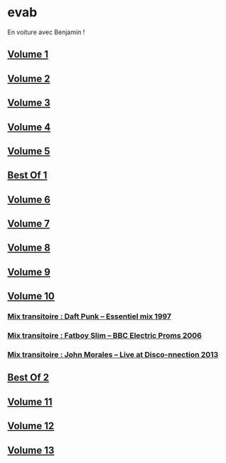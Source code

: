 # evab
En voiture avec Benjamin !

## [Volume 1](evab_vol-1.md)

## [Volume 2](evab_vol-2.md)

## [Volume 3](evab_vol-3.md)

## [Volume 4](evab_vol-4.md)

## [Volume 5](evab_vol-5.md)

## [Best Of 1](evab_bo-1.md)

## [Volume 6](evab_vol-6.md)

## [Volume 7](evab_vol-7.md)

## [Volume 8](evab_vol-8.md)

## [Volume 9](evab_vol-9.md)

## [Volume 10](evab_vol-10.md)

### [Mix transitoire : Daft Punk – Essentiel mix 1997](https://www.mixesdb.com/w/1997-03-02_-_Daft_Punk_-_Essential_Mix)

### [Mix transitoire : Fatboy Slim – BBC Electric Proms 2006](https://www.mixesdb.com/w/2006-10-27_-_Fatboy_Slim_@_BBC_Electric_Proms)

### [Mix transitoire : John Morales – Live at Disco-nnection 2013](https://www.mixesdb.com/w/2013-04-16_-_John_Morales_@_Disco-nnection,_Middlesex_Lounge,_Cambridge,_Boston)

## [Best Of 2](evab_bo-2.md)

## [Volume 11](evab_vol-11.md)

## [Volume 12](evab_vol-12.md)

## [Volume 13](evab_vol-13.md)

